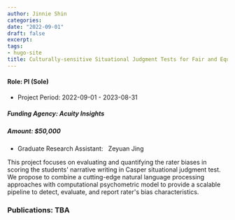 ```yaml
---
author: Jinnie Shin 
categories:
date: "2022-09-01"
draft: false
excerpt: 
tags:
- hugo-site
title: Culturally-sensitive Situational Judgment Tests for Fair and Equitable Medical Admissions
---
```


#### Role: PI (Sole)
- Project Period: 2022-09-01 - 2023-08-31
##### Funding Agency: Acuity Insights  
##### Amount: $50,000
- Graduate Research Assistant: &nbsp;  Zeyuan Jing 

This project focuses on evaluating and quantifying the rater biases in scoring the students' narrative writing in Casper situational judgment test. We propose to combine a cutting-edge natural language processing approaches with computational psychometric model to provide a scalable pipeline to detect, evaluate, and report rater's bias characteristics. 

### Publications: TBA 